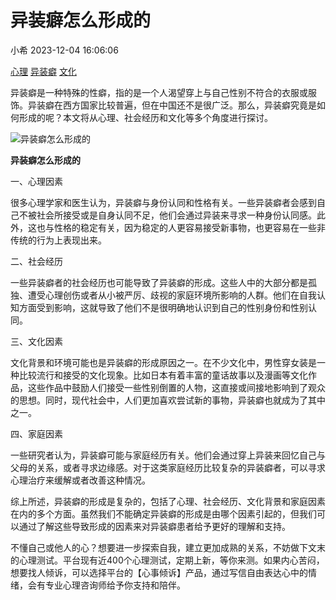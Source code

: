 # 异装癖怎么形成的

小希 2023-12-04 16:06:06

[心理](/tag/771.html) [异装癖](/tag/1039.html) [文化](/tag/1611.html)

异装癖是一种特殊的性癖，指的是一个人渴望穿上与自己性别不符合的衣服或服饰。异装癖在西方国家比较普遍，但在中国还不是很广泛。那么，异装癖究竟是如何形成的呢？本文将从心理、社会经历和文化等多个角度进行探讨。

![异装癖怎么形成的](https://ossqdy.ycpai.cn/xlcms/site/2022-01/20/391/2022012016480378.png)

**异装癖怎么形成的**

一、心理因素

很多心理学家和医生认为，异装癖与身份认同和性格有关。一些异装癖者会感到自己不被社会所接受或是自身认同不足，他们会通过异装来寻求一种身份认同感。此外，这也与性格的稳定有关，因为稳定的人更容易接受新事物，也更容易在一些非传统的行为上表现出来。

二、社会经历

一些异装癖者的社会经历也可能导致了异装癖的形成。这些人中的大部分都是孤独、遭受心理创伤或者从小被严厉、歧视的家庭环境所影响的人群。他们在自我认知方面受到影响，这就导致了他们不是很明确地认识到自己的性别身份和性别认同。

三、文化因素

文化背景和环境可能也是异装癖的形成原因之一。在不少文化中，男性穿女装是一种比较流行和接受的文化现象。比如日本有着丰富的童话故事以及漫画等文化作品，这些作品中鼓励人们接受一些性别倒置的人物，这直接或间接地影响到了观众的思想。同时，现代社会中，人们更加喜欢尝试新的事物，异装癖也就成为了其中之一。

四、家庭因素

一些研究者认为，异装癖可能与家庭经历有关。他们会通过穿上异装来回忆自己与父母的关系，或者寻求边缘感。对于这类家庭经历比较复杂的异装癖者，可以寻求心理治疗来缓解或者改善这种情况。

综上所述，异装癖的形成是复杂的，包括了心理、社会经历、文化背景和家庭因素在内的多个方面。虽然我们不能确定异装癖的形成是由哪个因素引起的，但我们可以通过了解这些导致形成的因素来对异装癖患者给予更好的理解和支持。

不懂自己或他人的心？想要进一步探索自我，建立更加成熟的关系，不妨做下文末的心理测试。平台现有近400个心理测试，定期上新，等你来测。如果内心苦闷，想要找人倾诉，可以选择平台的【心事倾诉】产品，通过写信自由表达心中的情绪，会有专业心理咨询师给予你支持和陪伴。